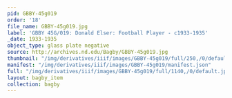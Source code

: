 ```yaml
---
pid: GBBY-45g019
order: '18'
file_name: GBBY-45g019.jpg
label: 'GBBY 45G/019: Donald Elser: Football Player - c1933-1935'
_date: 1933-1935
object_type: glass plate negative
source: http://archives.nd.edu/Bagby/GBBY-45g019.jpg
thumbnail: "/img/derivatives/iiif/images/GBBY-45g019/full/250,/0/default.jpg"
manifest: "/img/derivatives/iiif/images/GBBY-45g019/manifest.json"
full: "/img/derivatives/iiif/images/GBBY-45g019/full/1140,/0/default.jpg"
layout: bagby_item
collection: bagby
---
```

